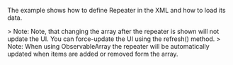 The example shows how to define Repeater in the XML and how to load its data. 

<snippet id='repeater-create-xml'/>

<snippet id='repeater-create-code'/>
<snippet id='repeater-create-code-ts'/>
> Note: Note, that changing the array after the repeater is shown will not update the UI. You can force-update the UI using the refresh() method.

<snippet id='repeater-array'/>
<snippet id='repeater-array-ts'/>
> Note: When using ObservableArray the repeater will be automatically updated when items are added or removed form the array.

<snippet id='repeater-observable-array'/>
<snippet id='repeater-observable-array-ts'/>

